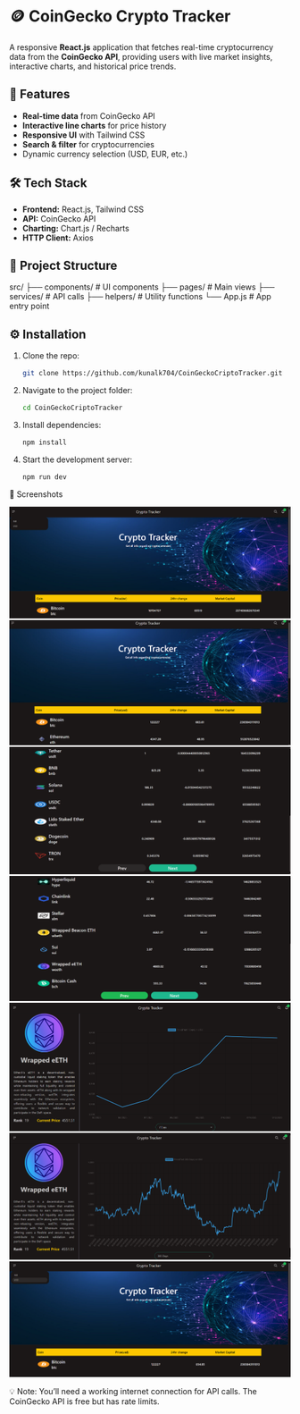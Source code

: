 # 🪙 CoinGecko Crypto Tracker

A responsive **React.js** application that fetches real-time cryptocurrency data from the **CoinGecko API**, providing users with live market insights, interactive charts, and historical price trends.

## 🚀 Features

- **Real-time data** from CoinGecko API
- **Interactive line charts** for price history
- **Responsive UI** with Tailwind CSS
- **Search & filter** for cryptocurrencies
- Dynamic currency selection (USD, EUR, etc.)

## 🛠️ Tech Stack

- **Frontend:** React.js, Tailwind CSS
- **API:** CoinGecko API
- **Charting:** Chart.js / Recharts
- **HTTP Client:** Axios

## 📂 Project Structure

src/
├── components/ # UI components
├── pages/ # Main views
├── services/ # API calls
├── helpers/ # Utility functions
└── App.js # App entry point

## ⚙️ Installation

1. Clone the repo:

   ```bash
   git clone https://github.com/kunalk704/CoinGeckoCriptoTracker.git

   ```

2. Navigate to the project folder:

   ```bash
   cd CoinGeckoCriptoTracker

   ```

3. Install dependencies:

   ```bash
   npm install

   ```

4. Start the development server:
   ```bash
   npm run dev
   ```

📸 Screenshots

![alt text](<Screenshot 2025-08-12 023651.png>) ![alt text](<Screenshot 2025-08-12 023432.png>) ![alt text](<Screenshot 2025-08-12 023452.png>) ![alt text](<Screenshot 2025-08-12 023513.png>) ![alt text](<Screenshot 2025-08-12 023534.png>) ![alt text](<Screenshot 2025-08-12 023553.png>) ![alt text](<Screenshot 2025-08-12 023634.png>)

💡 Note: You’ll need a working internet connection for API calls. The CoinGecko API is free but has rate limits.
